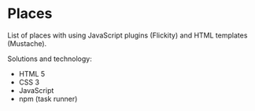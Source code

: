 # Places

List of places with using JavaScript plugins (Flickity) and HTML templates (Mustache).

Solutions and technology:

* HTML 5
* CSS 3
* JavaScript
* npm (task runner)


